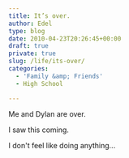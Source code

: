 ```yaml
---
title: It’s over.
author: Edel
type: blog
date: 2010-04-23T20:26:45+00:00
draft: true
private: true
slug: /life/its-over/
categories:
  - 'Family &amp; Friends'
  - High School

---
```

Me and Dylan are over.
  
I saw this coming.
  
I don't feel like doing anything...


